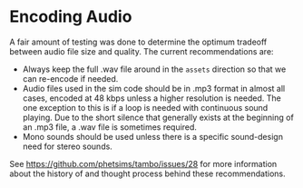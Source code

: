 Encoding Audio
==============

A fair amount of testing was done to determine the optimum tradeoff between audio file size and quality.  The
current recommendations are:

+ Always keep the full .wav file around in the `assets` direction so that we can re-encode if needed.
+ Audio files used in the sim code should be in .mp3 format in almost all cases, encoded at 48 kbps unless a higher
resolution is needed.  The one exception to this is if a loop is needed with continuous sound playing.  Due to the short
silence that generally exists at the beginning of an .mp3 file, a .wav file is sometimes required. 
+ Mono sounds should be used unless there is a specific sound-design need for stereo sounds.

See https://github.com/phetsims/tambo/issues/28 for more information about the history of and thought process behind
these recommendations.
 
